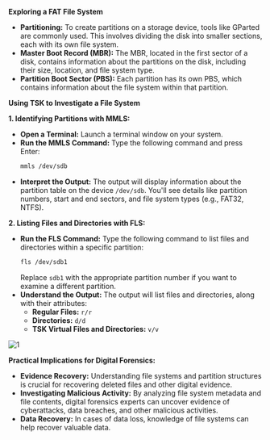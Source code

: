 
**Exploring a FAT File System**

* **Partitioning:** To create partitions on a storage device, tools like GParted are commonly used. This involves dividing the disk into smaller sections, each with its own file system.
* **Master Boot Record (MBR):** The MBR, located in the first sector of a disk, contains information about the partitions on the disk, including their size, location, and file system type.
* **Partition Boot Sector (PBS):** Each partition has its own PBS, which contains information about the file system within that partition.

**Using TSK to Investigate a File System**

**1. Identifying Partitions with MMLS:**
   * **Open a Terminal:** Launch a terminal window on your system.
   * **Run the MMLS Command:** Type the following command and press Enter:
     ```bash
     mmls /dev/sdb
     ```
   * **Interpret the Output:** The output will display information about the partition table on the device `/dev/sdb`. You'll see details like partition numbers, start and end sectors, and file system types (e.g., FAT32, NTFS).

**2. Listing Files and Directories with FLS:**
   * **Run the FLS Command:** Type the following command to list files and directories within a specific partition:
     ```bash
     fls /dev/sdb1
     ```
     Replace `sdb1` with the appropriate partition number if you want to examine a different partition.
   * **Understand the Output:** The output will list files and directories, along with their attributes:
     * **Regular Files:** `r/r`
     * **Directories:** `d/d`
     * **TSK Virtual Files and Directories:** `v/v`

![1](https://github.com/user-attachments/assets/9346e98c-5be2-49eb-9150-23a61e1d1dc2)

**Practical Implications for Digital Forensics:**

* **Evidence Recovery:** Understanding file systems and partition structures is crucial for recovering deleted files and other digital evidence.
* **Investigating Malicious Activity:** By analyzing file system metadata and file contents, digital forensics experts can uncover evidence of cyberattacks, data breaches, and other malicious activities.
* **Data Recovery:** In cases of data loss, knowledge of file systems can help recover valuable data.

